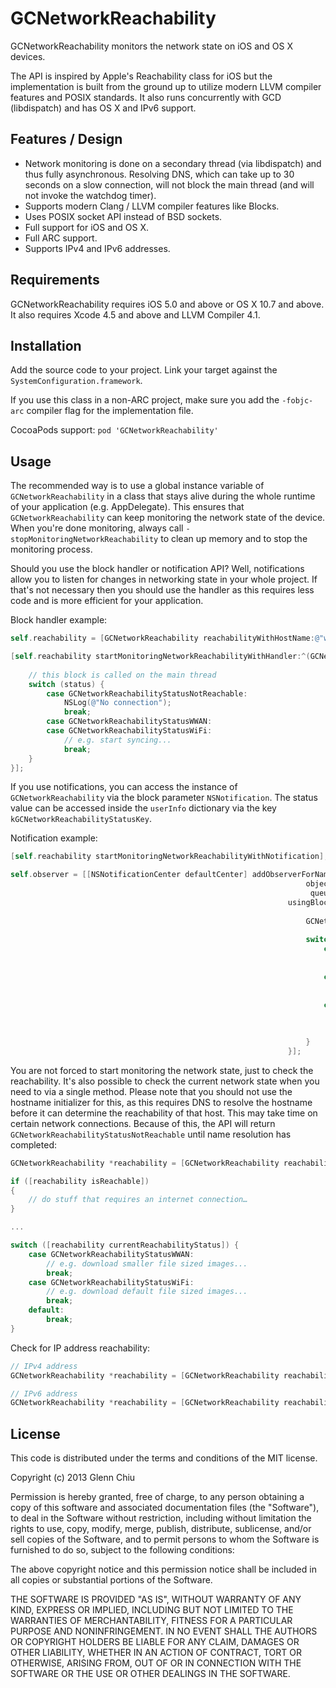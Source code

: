 GCNetworkReachability
=====================

GCNetworkReachability monitors the network state on iOS and OS X devices.

The API is inspired by Apple's Reachability class for iOS but the implementation is built from the ground up to utilize modern LLVM compiler features and POSIX standards. It also runs concurrently with GCD (libdispatch) and has OS X and IPv6 support.

Features / Design
-----------------
* Network monitoring is done on a secondary thread (via libdispatch) and thus fully asynchronous. Resolving DNS, which can take up to 30 seconds on a slow connection, will not block the main thread (and will not invoke the watchdog timer).
* Supports modern Clang / LLVM compiler features like Blocks.
* Uses POSIX socket API instead of BSD sockets.
* Full support for iOS and OS X.
* Full ARC support.
* Supports IPv4 and IPv6 addresses.

Requirements
------------
GCNetworkReachability requires iOS 5.0 and above or OS X 10.7 and above. It also requires Xcode 4.5 and above and LLVM Compiler 4.1.

Installation
------------
Add the source code to your project. Link your target against the `SystemConfiguration.framework`.

If you use this class in a non-ARC project, make sure you add the `-fobjc-arc` compiler flag for the implementation file.

CocoaPods support: `pod 'GCNetworkReachability'`

Usage
-----
The recommended way is to use a global instance variable of `GCNetworkReachability` in a class that stays alive during the whole runtime of your application (e.g. AppDelegate). This ensures that `GCNetworkReachability` can keep monitoring the network state of the device. When you're done monitoring, always call `-stopMonitoringNetworkReachability` to clean up memory and to stop the monitoring process.

Should you use the block handler or notification API? Well, notifications allow you to listen for changes in networking state in your whole project. If that's not necessary then you should use the handler as this requires less code and is more efficient for your application.

Block handler example:

```objectivec
self.reachability = [GCNetworkReachability reachabilityWithHostName:@"www.google.com"];

[self.reachability startMonitoringNetworkReachabilityWithHandler:^(GCNetworkReachabilityStatus status) {
        
    // this block is called on the main thread   
    switch (status) {
        case GCNetworkReachabilityStatusNotReachable:
            NSLog(@"No connection");
            break;
        case GCNetworkReachabilityStatusWWAN:
        case GCNetworkReachabilityStatusWiFi:
            // e.g. start syncing...
            break;
    }
}];
```
If you use notifications, you can access the instance of `GCNetworkReachability` via the block parameter `NSNotification`. The status value can be accessed inside the `userInfo` dictionary via the key `kGCNetworkReachabilityStatusKey`.

Notification example:

```objectivec
[self.reachability startMonitoringNetworkReachabilityWithNotification];

self.observer = [[NSNotificationCenter defaultCenter] addObserverForName:kGCNetworkReachabilityDidChangeNotification
                                                                  object:nil
                                                                   queue:[NSOperationQueue mainQueue]
                                                              usingBlock:^(NSNotification *note) {
                                                                  
                                                                  GCNetworkReachabilityStatus status = [[note userInfo][kGCNetworkReachabilityStatusKey] integerValue];
                                                                  
                                                                  switch (status) {
                                                                      case GCNetworkReachabilityStatusNotReachable:
                                                                          NSLog(@"No connection");
                                                                          break;
                                                                      case GCNetworkReachabilityStatusWWAN:
                                                                          NSLog(@"Reachable via WWAN");
                                                                          break;
                                                                      case GCNetworkReachabilityStatusWiFi:
                                                                          NSLog(@"Reachable via WiFi");
                                                                          break;
                                                                      
                                                                  }
                                                              }];
```

You are not forced to start monitoring the network state, just to check the reachability. It's also possible to check the current network state when you need to via a single method. Please note that you should not use the hostname initializer for this, as this requires DNS to resolve the hostname before it can determine the reachability of that host. This may take time on certain network connections. Because of this, the API will return `GCNetworkReachabilityStatusNotReachable` until name resolution has completed:

```objectivec
GCNetworkReachability *reachability = [GCNetworkReachability reachabilityForInternetConnection];

if ([reachability isReachable])
{
	// do stuff that requires an internet connection…
}

...

switch ([reachability currentReachabilityStatus]) {
    case GCNetworkReachabilityStatusWWAN:
        // e.g. download smaller file sized images...
        break;
    case GCNetworkReachabilityStatusWiFi:
        // e.g. download default file sized images...
        break;
    default:
        break;
}
```
Check for IP address reachability:

```objectivec
// IPv4 address
GCNetworkReachability *reachability = [GCNetworkReachability reachabilityWithInternetAddressString:@"173.194.43.0"];

// IPv6 address
GCNetworkReachability *reachability = [GCNetworkReachability reachabilityWithIPv6AddressString:@"2a00:1450:4007:801::1013"];
```

License
-------

This code is distributed under the terms and conditions of the MIT license.

Copyright (c) 2013 Glenn Chiu

Permission is hereby granted, free of charge, to any person obtaining a copy
of this software and associated documentation files (the "Software"), to deal
in the Software without restriction, including without limitation the rights
to use, copy, modify, merge, publish, distribute, sublicense, and/or sell
copies of the Software, and to permit persons to whom the Software is
furnished to do so, subject to the following conditions:

The above copyright notice and this permission notice shall be included in
all copies or substantial portions of the Software.

THE SOFTWARE IS PROVIDED "AS IS", WITHOUT WARRANTY OF ANY KIND, EXPRESS OR
IMPLIED, INCLUDING BUT NOT LIMITED TO THE WARRANTIES OF MERCHANTABILITY,
FITNESS FOR A PARTICULAR PURPOSE AND NONINFRINGEMENT. IN NO EVENT SHALL THE
AUTHORS OR COPYRIGHT HOLDERS BE LIABLE FOR ANY CLAIM, DAMAGES OR OTHER
LIABILITY, WHETHER IN AN ACTION OF CONTRACT, TORT OR OTHERWISE, ARISING FROM,
OUT OF OR IN CONNECTION WITH THE SOFTWARE OR THE USE OR OTHER DEALINGS IN
THE SOFTWARE.